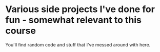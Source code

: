 # Various side projects I've done for fun - somewhat relevant to this course
You'll find random code and stuff that I've messed around with here.
